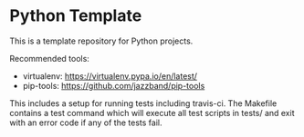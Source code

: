 # Python Template

This is a template repository for Python projects.

Recommended tools:

* virtualenv: https://virtualenv.pypa.io/en/latest/
* pip-tools: https://github.com/jazzband/pip-tools

This includes a setup for running tests including travis-ci. The Makefile contains a test command which will execute all test scripts in tests/ and exit with an error code if any of the tests fail.